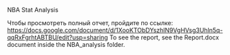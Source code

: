 NBA Stat Analysis

Чтобы просмотреть полный отчет, пройдите по ссылке: https://docs.google.com/document/d/1XooKTObDYszhlN9VgHVsg3Uhln5q-qqRxFgrhtABTBU/edit?usp=sharing
To see the report, see the Report.docx document inside the NBA_analysis folder.
